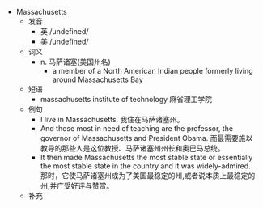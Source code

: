 - Massachusetts
  - 发音
    - 英 /undefined/
    - 美 /undefined/
  - 词义
    - n. 马萨诸塞(美国州名)
      - a member of a North American Indian people formerly living around Massachusetts Bay 
  - 短语
    - massachusetts institute of technology 麻省理工学院
  - 例句
    - I live in Massachusetts. 我住在马萨诸塞州。
    - And those most in need of teaching are the professor, the governor of Massachusetts and President Obama. 而最需要施以教导的那些人是这位教授、马萨诸塞州州长和奥巴马总统。
    - It then made Massachusetts the most stable state or essentially the most stable state in the country and it was widely-admired. 那时，它使马萨诸塞州成为了美国最稳定的州,或者说本质上最稳定的州,并广受好评与赞赏。
  - 补充